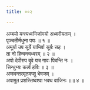 ```yaml
---
title: ००२

---
```

अम्बयो यन्त्यध्वभिर्जामयो अध्वरीयताम् ।  
पृञ्चतीर्मधुना पयः ॥ १ ॥  
अमूर्या उप सूर्ये याभिर्वा सूर्यः सह ।  
ता नो हिन्वन्त्वध्वरम् ॥ २ ॥  
अपो देवीरुप बुवे यत्र गावः पिबन्ति नः ।  
सिन्धुभ्यः कर्त्वं हविः ॥ ३ ॥  
अप्स्वन्तरमृतमप्सु भेषजम् ।  
अपामुत प्रशस्तिष्वश्वा भवथ वाजिनः ॥॥ ४ ॥  